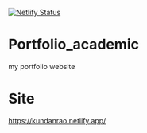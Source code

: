 [![Netlify Status](https://api.netlify.com/api/v1/badges/c903f535-5227-4655-b368-8a8e0cfe8eed/deploy-status)](https://app.netlify.com/sites/kundanrao/deploys)

# Portfolio_academic
 my portfolio website
 
# Site
https://kundanrao.netlify.app/
